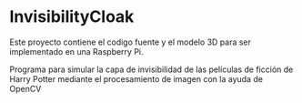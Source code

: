 # InvisibilityCloak
Este proyecto contiene el codigo fuente y el modelo 3D para ser implementado en una Raspberry Pi.

Programa para simular la capa de invisibilidad de las películas de ficción de Harry Potter mediante el procesamiento de imagen con la ayuda de OpenCV
